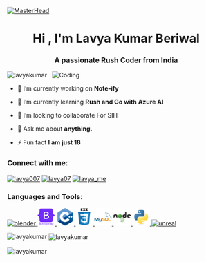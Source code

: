 [![MasterHead](https://wallpaperaccess.com/full/2471364.gif)](https://lavyakumar.io)
<h1 align="center">Hi , I'm Lavya Kumar Beriwal</h1>
<h3 align="center">A passionate Rush Coder from India</h3>
<img align="right" alt="Coding" width="400" src="https://c.tenor.com/4RYbGa1GttQAAAAd/lofi-browsing.gif">


<p align="left"> <img src="https://komarev.com/ghpvc/?username=lavyakumar&label=Profile%20views&color=0e75b6&style=flat" alt="lavyakumar" /> </p>

- 🔭 I’m currently working on **Note-ify**

- 🌱 I’m currently learning **Rush and Go with Azure AI**

- 👯 I’m looking to collaborate For SIH

- 💬 Ask me about **anything.**

- ⚡ Fun fact **I am just 18**

<h3 align="left">Connect with me:</h3>
<p align="left">
<a href="https://twitter.com/lavya007" target="blank"><img align="center" src="https://raw.githubusercontent.com/rahuldkjain/github-profile-readme-generator/master/src/images/icons/Social/twitter.svg" alt="lavya007" height="30" width="40" /></a>
<a href="https://fb.com/lavya07" target="blank"><img align="center" src="https://raw.githubusercontent.com/rahuldkjain/github-profile-readme-generator/master/src/images/icons/Social/facebook.svg" alt="lavya07" height="30" width="40" /></a>
<a href="https://instagram.com/lavya_me" target="blank"><img align="center" src="https://raw.githubusercontent.com/rahuldkjain/github-profile-readme-generator/master/src/images/icons/Social/instagram.svg" alt="lavya_me" height="30" width="40" /></a>
</p>

<h3 align="left">Languages and Tools:</h3>
<p align="left"> <a href="https://www.blender.org/" target="_blank" rel="noreferrer"> <img src="https://download.blender.org/branding/community/blender_community_badge_white.svg" alt="blender" width="40" height="40"/> </a> <a href="https://getbootstrap.com" target="_blank" rel="noreferrer"> <img src="https://raw.githubusercontent.com/devicons/devicon/master/icons/bootstrap/bootstrap-plain-wordmark.svg" alt="bootstrap" width="40" height="40"/> </a> <a href="https://www.w3schools.com/cpp/" target="_blank" rel="noreferrer"> <img src="https://raw.githubusercontent.com/devicons/devicon/master/icons/cplusplus/cplusplus-original.svg" alt="cplusplus" width="40" height="40"/> </a> <a href="https://www.w3schools.com/css/" target="_blank" rel="noreferrer"> <img src="https://raw.githubusercontent.com/devicons/devicon/master/icons/css3/css3-original-wordmark.svg" alt="css3" width="40" height="40"/> </a> <a href="https://www.mysql.com/" target="_blank" rel="noreferrer"> <img src="https://raw.githubusercontent.com/devicons/devicon/master/icons/mysql/mysql-original-wordmark.svg" alt="mysql" width="40" height="40"/> </a> <a href="https://nodejs.org" target="_blank" rel="noreferrer"> <img src="https://raw.githubusercontent.com/devicons/devicon/master/icons/nodejs/nodejs-original-wordmark.svg" alt="nodejs" width="40" height="40"/> </a> <a href="https://www.python.org" target="_blank" rel="noreferrer"> <img src="https://raw.githubusercontent.com/devicons/devicon/master/icons/python/python-original.svg" alt="python" width="40" height="40"/> </a> <a href="https://unrealengine.com/" target="_blank" rel="noreferrer"> <img src="https://raw.githubusercontent.com/kenangundogan/fontisto/036b7eca71aab1bef8e6a0518f7329f13ed62f6b/icons/svg/brand/unreal-engine.svg" alt="unreal" width="40" height="40"/> </a> </p>

<p><img align="left" src="https://github-readme-stats.vercel.app/api/top-langs?username=lavyakumar&show_icons=true&locale=en&layout=compact" alt="lavyakumar" /></p>

<p>&nbsp;<img align="center" src="https://github-readme-stats.vercel.app/api?username=lavyakumar&show_icons=true&locale=en" alt="lavyakumar" /></p>

<p><img align="center" src="https://github-readme-streak-stats.herokuapp.com/?user=lavyakumar&" alt="lavyakumar" /></p>
